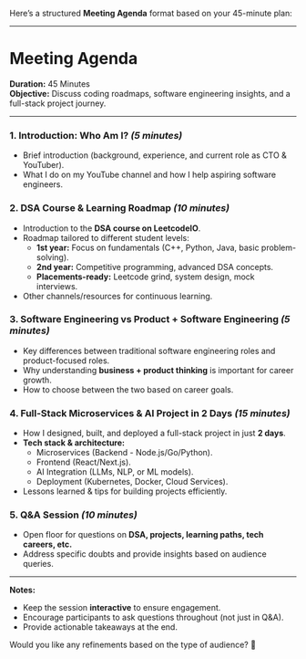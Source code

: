 Here’s a structured **Meeting Agenda** format based on your 45-minute plan:

---

# **Meeting Agenda**  
**Duration:** 45 Minutes  
**Objective:** Discuss coding roadmaps, software engineering insights, and a full-stack project journey.

---

### **1. Introduction: Who Am I?** *(5 minutes)*  
- Brief introduction (background, experience, and current role as CTO & YouTuber).  
- What I do on my YouTube channel and how I help aspiring software engineers.  

### **2. DSA Course & Learning Roadmap** *(10 minutes)*  
- Introduction to the **DSA course on LeetcodeIO**.  
- Roadmap tailored to different student levels:  
  - **1st year:** Focus on fundamentals (C++, Python, Java, basic problem-solving).  
  - **2nd year:** Competitive programming, advanced DSA concepts.  
  - **Placements-ready:** Leetcode grind, system design, mock interviews.  
- Other channels/resources for continuous learning.  

### **3. Software Engineering vs Product + Software Engineering** *(5 minutes)*  
- Key differences between traditional software engineering roles and product-focused roles.  
- Why understanding **business + product thinking** is important for career growth.  
- How to choose between the two based on career goals.  

### **4. Full-Stack Microservices & AI Project in 2 Days** *(15 minutes)*  
- How I designed, built, and deployed a full-stack project in just **2 days**.  
- **Tech stack & architecture:**  
  - Microservices (Backend - Node.js/Go/Python).  
  - Frontend (React/Next.js).  
  - AI Integration (LLMs, NLP, or ML models).  
  - Deployment (Kubernetes, Docker, Cloud Services).  
- Lessons learned & tips for building projects efficiently.  

### **5. Q&A Session** *(10 minutes)*  
- Open floor for questions on **DSA, projects, learning paths, tech careers, etc.**  
- Address specific doubts and provide insights based on audience queries.  

---

**Notes:**  
- Keep the session **interactive** to ensure engagement.  
- Encourage participants to ask questions throughout (not just in Q&A).  
- Provide actionable takeaways at the end.  

Would you like any refinements based on the type of audience? 🚀